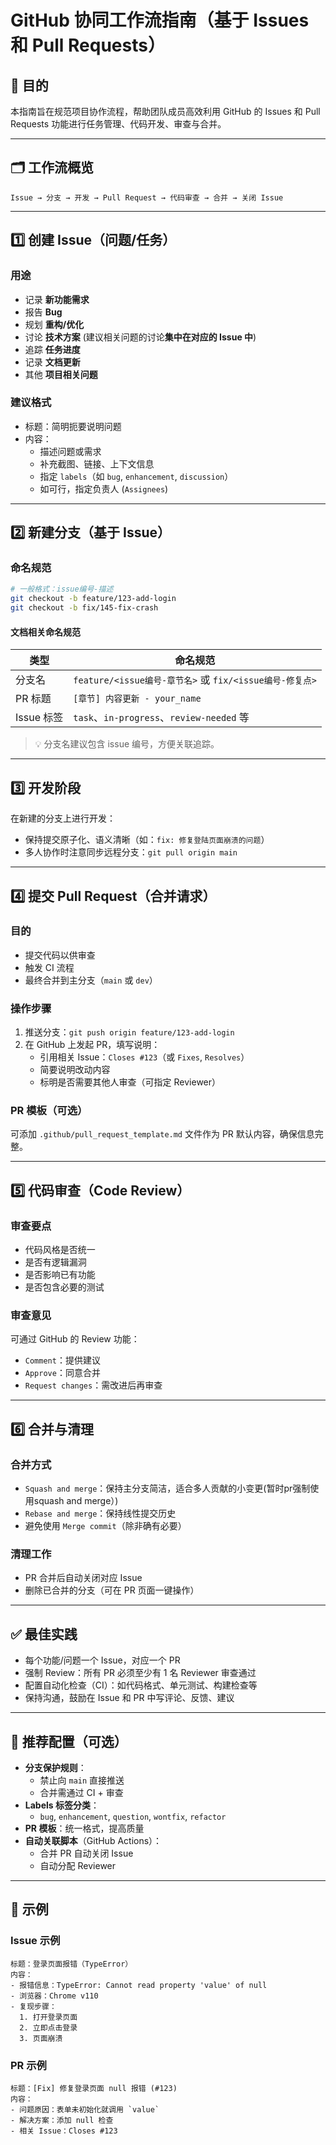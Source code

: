 # GitHub 协同工作流指南（基于 Issues 和 Pull Requests）

## 🧭 目的

本指南旨在规范项目协作流程，帮助团队成员高效利用 GitHub 的 Issues 和 Pull Requests 功能进行任务管理、代码开发、审查与合并。

---

## 🗂 工作流概览

```
Issue → 分支 → 开发 → Pull Request → 代码审查 → 合并 → 关闭 Issue
```

---

## 1️⃣ 创建 Issue（问题/任务）

### 用途

- 记录 **新功能需求**
- 报告 **Bug**
- 规划 **重构/优化**
- 讨论 **技术方案** (建议相关问题的讨论**集中在对应的 Issue 中**)
- 追踪 **任务进度**
- 记录 **文档更新**
- 其他 **项目相关问题**

### 建议格式

- 标题：简明扼要说明问题
- 内容：
  - 描述问题或需求
  - 补充截图、链接、上下文信息
  - 指定 `labels`（如 `bug`, `enhancement`, `discussion`）
  - 如可行，指定负责人 (`Assignees`)

---

## 2️⃣ 新建分支（基于 Issue）

### 命名规范

```bash
# 一般格式：issue编号-描述
git checkout -b feature/123-add-login
git checkout -b fix/145-fix-crash
```

#### 文档相关命名规范

| 类型 | 命名规范 |
|------|----------|
| 分支名 | `feature/<issue编号-章节名>` 或 `fix/<issue编号-修复点>` |
| PR 标题 | `[章节] 内容更新 - your_name` |
| Issue 标签 | `task`、`in-progress`、`review-needed` 等 |

> 💡 分支名建议包含 issue 编号，方便关联追踪。

---

## 3️⃣ 开发阶段

在新建的分支上进行开发：

- 保持提交原子化、语义清晰（如：`fix: 修复登陆页面崩溃的问题`）
- 多人协作时注意同步远程分支：`git pull origin main`

---

## 4️⃣ 提交 Pull Request（合并请求）

### 目的

- 提交代码以供审查
- 触发 CI 流程
- 最终合并到主分支（`main` 或 `dev`）

### 操作步骤

1. 推送分支：`git push origin feature/123-add-login`
2. 在 GitHub 上发起 PR，填写说明：
   - 引用相关 Issue：`Closes #123`（或 `Fixes`, `Resolves`）
   - 简要说明改动内容
   - 标明是否需要其他人审查（可指定 Reviewer）

### PR 模板（可选）

可添加 `.github/pull_request_template.md` 文件作为 PR 默认内容，确保信息完整。

---

## 5️⃣ 代码审查（Code Review）

### 审查要点

- 代码风格是否统一
- 是否有逻辑漏洞
- 是否影响已有功能
- 是否包含必要的测试

### 审查意见

可通过 GitHub 的 Review 功能：

- `Comment`：提供建议
- `Approve`：同意合并
- `Request changes`：需改进后再审查

---

## 6️⃣ 合并与清理

### 合并方式

- `Squash and merge`：保持主分支简洁，适合多人贡献的小变更(暂时pr强制使用squash and merge）)
- `Rebase and merge`：保持线性提交历史
- 避免使用 `Merge commit`（除非确有必要）

### 清理工作

- PR 合并后自动关闭对应 Issue
- 删除已合并的分支（可在 PR 页面一键操作）

---

## ✅ 最佳实践

- 每个功能/问题一个 Issue，对应一个 PR
- 强制 Review：所有 PR 必须至少有 1 名 Reviewer 审查通过
- 配置自动化检查（CI）：如代码格式、单元测试、构建检查等
- 保持沟通，鼓励在 Issue 和 PR 中写评论、反馈、建议

---

## 🔧 推荐配置（可选）

- **分支保护规则**：
  - 禁止向 `main` 直接推送
  - 合并需通过 CI + 审查
- **Labels 标签分类**：
  - `bug`, `enhancement`, `question`, `wontfix`, `refactor`
- **PR 模板**：统一格式，提高质量
- **自动关联脚本**（GitHub Actions）：
  - 合并 PR 自动关闭 Issue
  - 自动分配 Reviewer

---

## 📎 示例

### Issue 示例

```
标题：登录页面报错（TypeError）
内容：
- 报错信息：TypeError: Cannot read property 'value' of null
- 浏览器：Chrome v110
- 复现步骤：
  1. 打开登录页面
  2. 立即点击登录
  3. 页面崩溃
```

### PR 示例

```
标题：[Fix] 修复登录页面 null 报错 (#123)
内容：
- 问题原因：表单未初始化就调用 `value`
- 解决方案：添加 null 检查
- 相关 Issue：Closes #123
```
